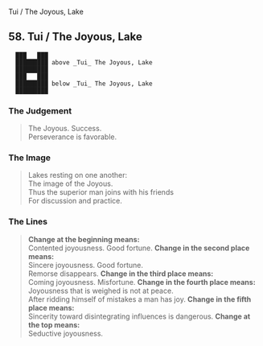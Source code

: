 Tui / The Joyous, Lake
## 58. Tui / The Joyous, Lake
      ███   ███
      █████████ above _Tui_ The Joyous, Lake  
      █████████
      ███   ███
      █████████ below _Tui_ The Joyous, Lake  
      █████████
### The Judgement
> The Joyous. Success.  
 Perseverance is favorable.
### The Image
> Lakes resting on one another:  
 The image of the Joyous.  
 Thus the superior man joins with his friends  
 For discussion and practice.
### The Lines

 > **Change at the beginning means:**  
 Contented joyousness. Good fortune.
 > **Change in the second place means:**  
 Sincere joyousness. Good fortune.  
 Remorse disappears.
 > **Change in the third place means:**  
 Coming joyousness. Misfortune.
 > **Change in the fourth place means:**  
 Joyousness that is weighed is not at peace.  
 After ridding himself of mistakes a man has joy.
 > **Change in the fifth place means:**  
 Sincerity toward disintegrating influences is dangerous.
 > **Change at the top means:**  
 Seductive joyousness.



